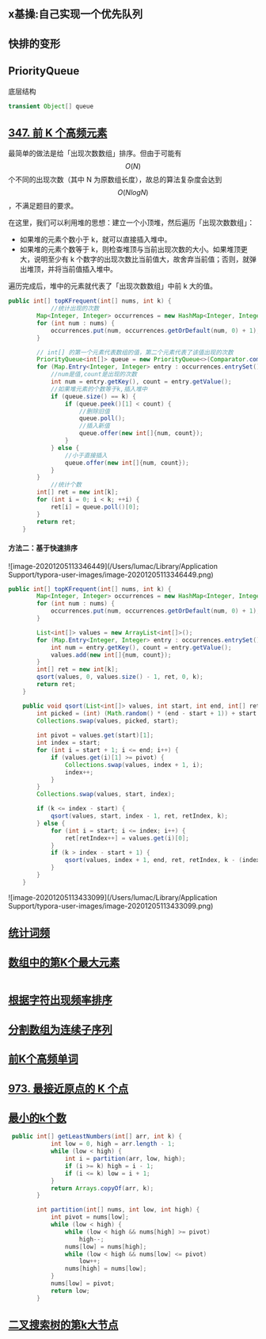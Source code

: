 ## x基操:自己实现一个优先队列



## 快排的变形



## PriorityQueue

底层结构

```java
transient Object[] queue
```

## [347. 前 K 个高频元素](https://leetcode-cn.com/problems/top-k-frequent-elements/)

最简单的做法是给「出现次数数组」排序。但由于可能有 $$O(N)$$ 个不同的出现次数（其中 N 为原数组长度），故总的算法复杂度会达到 $$O(NlogN)$$，不满足题目的要求。

在这里，我们可以利用堆的思想：建立一个小顶堆，然后遍历「出现次数数组」：

- 如果堆的元素个数小于 k，就可以直接插入堆中。
- 如果堆的元素个数等于 k，则检查堆顶与当前出现次数的大小。如果堆顶更大，说明至少有 k 个数字的出现次数比当前值大，故舍弃当前值；否则，就弹出堆顶，并将当前值插入堆中。

遍历完成后，堆中的元素就代表了「出现次数数组」中前 k 大的值。

```java
public int[] topKFrequent(int[] nums, int k) {
  			//统计出现的次数
        Map<Integer, Integer> occurrences = new HashMap<Integer, Integer>();
        for (int num : nums) {
            occurrences.put(num, occurrences.getOrDefault(num, 0) + 1);
        }

        // int[] 的第一个元素代表数组的值，第二个元素代表了该值出现的次数
       	PriorityQueue<int[]> queue = new PriorityQueue<>(Comparator.comparingInt(m -> m[1]));
        for (Map.Entry<Integer, Integer> entry : occurrences.entrySet()) {
          	//num是值,count是出现的次数
            int num = entry.getKey(), count = entry.getValue();
          	//如果堆元素的个数等于k,插入堆中
            if (queue.size() == k) {
                if (queue.peek()[1] < count) {
                  	//删除旧值
                    queue.poll();
                  	//插入新值
                    queue.offer(new int[]{num, count});
                }
            } else {
              	//小于直接插入
                queue.offer(new int[]{num, count});
            }
        }
  			//统计个数
        int[] ret = new int[k];
        for (int i = 0; i < k; ++i) {
            ret[i] = queue.poll()[0];
        }
        return ret;
    }
```

#### 方法二：基于快速排序

![image-20201205113346449](/Users/lumac/Library/Application Support/typora-user-images/image-20201205113346449.png)

```java
public int[] topKFrequent(int[] nums, int k) {
        Map<Integer, Integer> occurrences = new HashMap<Integer, Integer>();
        for (int num : nums) {
            occurrences.put(num, occurrences.getOrDefault(num, 0) + 1);
        }

        List<int[]> values = new ArrayList<int[]>();
        for (Map.Entry<Integer, Integer> entry : occurrences.entrySet()) {
            int num = entry.getKey(), count = entry.getValue();
            values.add(new int[]{num, count});
        }
        int[] ret = new int[k];
        qsort(values, 0, values.size() - 1, ret, 0, k);
        return ret;
    }

    public void qsort(List<int[]> values, int start, int end, int[] ret, int retIndex, int k) {
        int picked = (int) (Math.random() * (end - start + 1)) + start;
        Collections.swap(values, picked, start);
        
        int pivot = values.get(start)[1];
        int index = start;
        for (int i = start + 1; i <= end; i++) {
            if (values.get(i)[1] >= pivot) {
                Collections.swap(values, index + 1, i);
                index++;
            }
        }
        Collections.swap(values, start, index);

        if (k <= index - start) {
            qsort(values, start, index - 1, ret, retIndex, k);
        } else {
            for (int i = start; i <= index; i++) {
                ret[retIndex++] = values.get(i)[0];
            }
            if (k > index - start + 1) {
                qsort(values, index + 1, end, ret, retIndex, k - (index - start + 1));
            }
        }
    }
```

![image-20201205113433099](/Users/lumac/Library/Application Support/typora-user-images/image-20201205113433099.png)

## [统计词频](https://leetcode-cn.com/problems/word-frequency/)



## [数组中的第K个最大元素](https://leetcode-cn.com/problems/kth-largest-element-in-an-array/)

```java

```



## [根据字符出现频率排序](https://leetcode-cn.com/problems/sort-characters-by-frequency/)



## [分割数组为连续子序列](https://leetcode-cn.com/problems/split-array-into-consecutive-subsequences/)



## [前K个高频单词](https://leetcode-cn.com/problems/top-k-frequent-words/)



## [973. 最接近原点的 K 个点](https://leetcode-cn.com/problems/k-closest-points-to-origin/)



## [最小的k个数](https://leetcode-cn.com/problems/zui-xiao-de-kge-shu-lcof/)

```java
 public int[] getLeastNumbers(int[] arr, int k) {
            int low = 0, high = arr.length - 1;
            while (low < high) {
                int i = partition(arr, low, high);
                if (i >= k) high = i - 1;
                if (i <= k) low = i + 1;
            }
            return Arrays.copyOf(arr, k);
        }

        int partition(int[] nums, int low, int high) {
            int pivot = nums[low];
            while (low < high) {
                while (low < high && nums[high] >= pivot)
                    high--;
                nums[low] = nums[high];
                while (low < high && nums[low] <= pivot)
                    low++;
                nums[high] = nums[low];
            }
            nums[low] = pivot;
            return low;
        }
```



## [二叉搜索树的第k大节点](https://leetcode-cn.com/problems/er-cha-sou-suo-shu-de-di-kda-jie-dian-lcof/)